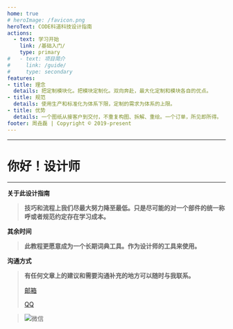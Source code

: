 ```yaml
---
home: true
# heroImage: /favicon.png
heroText: CODE科道科技设计指南
actions: 
  - text: 学习开始
    link: /基础入门/
    type: primary
#   - text: 项目简介
#     link: /guide/
#     type: secondary
features: 
- title: 理念
  details: 把定制模块化。把模块定制化。双向奔赴，最大化定制和模块各自的优点。
- title: 规范
  details: 使用生产和标准化为体系下限，定制的需求为体系的上限。
- title: 优势
  details: 一个图纸从接客户到交付，不重复构图、拆解、重绘。一个订单，所见即所得。
footer: 周垚磊 | Copyright © 2019-present
---
```

---
# 你好！设计师

---

**关于此设计指南**

> **技巧和流程上我们尽最大努力降至最低。只是尽可能的对一个部件的统一称呼或者规范约定存在学习成本。**

**其余时间**

> **此教程更愿意成为一个长期词典工具。作为设计师的工具来使用。**

**沟通方式**

> **有任何文章上的建议和需要沟通补充的地方可以随时与我联系。**
>
> <a href="mailto:CODESci.Tech@111.com">邮箱</a> 
>
> <a href="tencent://message/?uin=514800133&Site=&Menu=yes">QQ</a> 
>
<!-- > ![微信](./picture/mycard.png) -->
>
> ![微信](http://tva1.sinaimg.cn/large/40a75943gy1h9ew28ghxlj20fr05swgq.jpg)

